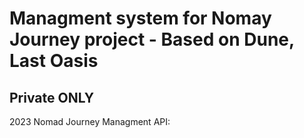 # Managment system for Nomay Journey project - Based on Dune, Last Oasis

## Private ONLY

2023 Nomad Journey Managment API:

